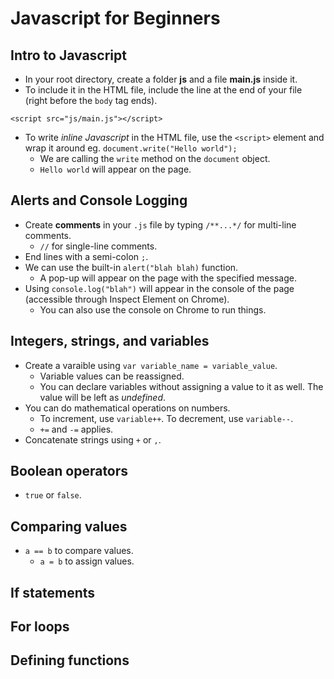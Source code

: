 # Javascript for Beginners

## Intro to Javascript

- In your root directory, create a folder **js** and a file **main.js** inside it.
- To include it in the HTML file, include the line at the end of your file (right before the `body` tag ends).

`<script src="js/main.js"></script>`

- To write *inline Javascript* in the HTML file, use the `<script>` element and wrap it around eg. `document.write("Hello world");`
  - We are calling the `write` method on the `document` object.
  - `Hello world` will appear on the page.

## Alerts and Console Logging

- Create **comments** in your `.js` file by typing `/**...*/` for multi-line comments.
  - `//` for single-line comments.
- End lines with a semi-colon `;`.
- We can use the built-in `alert("blah blah)` function.
  - A pop-up will appear on the page with the specified message.
- Using `console.log("blah")` will appear in the console of the page (accessible through Inspect Element on Chrome).
  - You can also use the console on Chrome to run things.

## Integers, strings, and variables

- Create a varaible using `var variable_name = variable_value`.
  - Variable values can be reassigned.
  - You can declare variables without assigning a value to it as well. The value will be left as *undefined*.
- You can do mathematical operations on numbers.
  - To increment, use `variable++`. To decrement, use `variable--`.
  - `+=` and `-=` applies.
- Concatenate strings using `+` or `,`.

## Boolean operators

- `true` or `false`.

## Comparing values

- `a == b` to compare values.
  - `a = b` to assign values.

## If statements

## For loops

## Defining functions